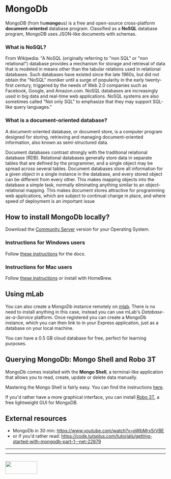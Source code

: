 MongoDb
===

MongoDB (from hu**mongo**us) is a free and open-source cross-platform **document-oriented** database program. Classified as a **NoSQL** database program, MongoDB uses JSON-like documents with schemas. 

### What is NoSQL?
From Wikipedia: "A NoSQL (originally referring to "non SQL" or "non relational") database provides a mechanism for storage and retrieval of data that is modeled in means other than the tabular relations used in relational databases. Such databases have existed since the late 1960s, but did not obtain the "NoSQL" moniker until a surge of popularity in the early twenty-first century, triggered by the needs of Web 2.0 companies such as Facebook, Google, and Amazon.com. NoSQL databases are increasingly used in big data and real-time web applications. NoSQL systems are also sometimes called "Not only SQL" to emphasize that they may support SQL-like query languages."

### What is a document-oriented database?
A document-oriented database, or document store, is a computer program designed for storing, retrieving and managing document-oriented information, also known as semi-structured data.

Document databases contrast strongly with the traditional relational database (RDB). Relational databases generally store data in separate tables that are defined by the programmer, and a single object may be spread across several tables. Document databases store all information for a given object in a single instance in the database, and every stored object can be different from every other. This makes mapping objects into the database a simple task, normally eliminating anything similar to an object-relational mapping. This makes document stores attractive for programming web applications, which are subject to continual change in place, and where speed of deployment is an important issue

How to install MongoDb locally?
---
Download the [Community Server](https://www.mongodb.com/download-center?jmp=nav#community) version for your Operating System.

### Instructions for Windows users

Follow [these instructions](https://docs.mongodb.com/manual/tutorial/install-mongodb-on-windows/) for the docs.

### Instructions for Mac users

Follow [these instructions](https://docs.mongodb.com/manual/tutorial/install-mongodb-on-os-x/) or install with HomeBrew.

Using mLab
---
You can also create a MongoDb instance remotely on [mlab](https://mlab.com). There is no need to install anything in this case, instead you can use mLab's _Database-as-a-Service_ platform. Once registered you can create a MongoDb instance, which you can then link to in your Express application, just as a database on your local machine.

You can have a 0.5 GB cloud database for free, perfect for learning purposes.

Querying MongoDb: Mongo Shell and Robo 3T
----
MongoDb comes installed with the **Mongo Shell**, a terminal-like application that allows you to read, create, update or delete data manually. 

Mastering the Mongo Shell is fairly easy. You can find the instructions [here](https://docs.mongodb.com/master/mongo/).

If you'd rather have a more graphical interface, you can install [Robo 3T](https://robomongo.org/), a free lightweight GUI for MongoDB.

External resources
---
+ MongoDb in 30 min: https://www.youtube.com/watch?v=pWbMrx5rVBE
+ or if you'd rather read: https://code.tutsplus.com/tutorials/getting-started-with-mongodb-part-1--net-22879


___
___
### <a href="http://elewa.education/blog" target="_blank"><img src="https://user-images.githubusercontent.com/18554853/34921062-506450ae-f97d-11e7-875f-6feeb26ad72d.png" width="100" height="40"/></a>